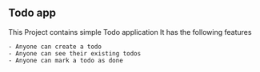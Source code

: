 ## Todo app 

This Project contains simple Todo application
It has the following features

    - Anyone can create a todo
    - Anyone can see their existing todos
    - Anyone can mark a todo as done

